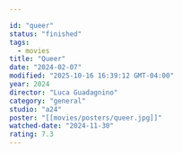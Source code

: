 ```yaml
---

id: "queer"
status: "finished"
tags:
  - movies
title: "Queer"
date: "2024-02-07"
modified: "2025-10-16 16:39:12 GMT-04:00"
year: 2024
director: "Luca Guadagnino"
category: "general"
studio: "a24"
poster: "[[movies/posters/queer.jpg]]"
watched-date: "2024-11-30"
rating: 7.3
---
```

